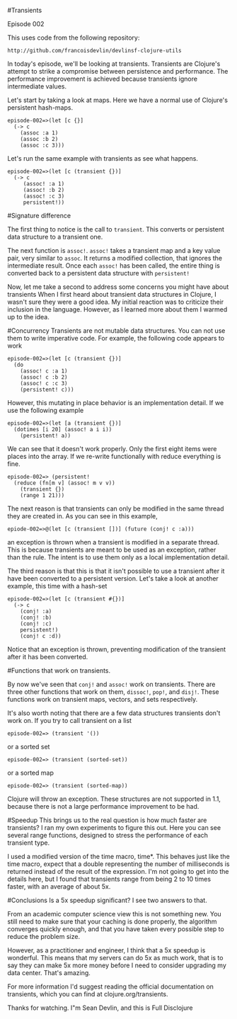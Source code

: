 #Transients

Episode 002

This uses code from the following repository:

	http://github.com/francoisdevlin/devlinsf-clojure-utils

In today's episode, we'll be looking at transients.  Transients are Clojure's attempt
to strike a compromise between persistence and performance.  The performance improvement
is achieved because transients ignore intermediate values.

Let's start by taking a look at maps.  Here we have a normal use of Clojure's persistent 
hash-maps.  

	episode-002=>(let [c {}]
	  (-> c
	    (assoc :a 1)
	    (assoc :b 2)
	    (assoc :c 3)))
	
Let's run the same example with transients as see what happens.

	episode-002=>(let [c (transient {})]
      (-> c
     	 (assoc! :a 1)
     	 (assoc! :b 2)
     	 (assoc! :c 3)
         persistent!))
	
#Signature difference

The first thing to notice is the call to `transient`.  This converts or persistent data structure 
to a transient one.

The next function is `assoc!`.  `assoc!` takes a transient map and a key value
pair, very similar to `assoc`.  It returns a modified collection, that ignores the intermediate result.  Once
each `assoc!` has been called, the entire thing is converted back to a persistent data structure with
`persistent!`

Now, let me take a second to address some concerns you might have about transients
When I first heard about transient data structures in Clojure, I wasn't sure they were a good idea.  My initial
reaction was to criticize their inclusion in the language.  However, as I learned more about them
I warmed up to the idea.

#Concurrency
Transients are not mutable data structures.  You can not use them to write imperative code. For example,
the following code appears to work

	episode-002=>(let [c (transient {})]
  	  (do
    	(assoc! c :a 1)
    	(assoc! c :b 2)
    	(assoc! c :c 3)
    	(persistent! c)))

However, this mutating in place behavior is an implementation detail.  If we use the following example 

	episode-002=>(let [a (transient {})] 
  	  (dotimes [i 20] (assoc! a i i))
  		(persistent! a))

We can see that it doesn't work properly.  Only the first eight items were places into the array.  If
we re-write functionally with reduce everything is fine.

	episode-002=> (persistent! 
 	  (reduce (fn[m v] (assoc! m v v))
	 	(transient {})
	 	(range 1 21)))

The next reason is that transients can only be modified in the same thread they are created in.  As
you can see in this example, 

	epiode-002=>@(let [c (transient [])] (future (conj! c :a)))

an exception is thrown when a transient is modified in a separate thread.  This is because
transients are meant to be used as an exception, rather than the rule.  The intent is to use them
only as a local implementation detail.  

The third reason is that this is that it isn't possible to use a transient after it have been converted to
a persistent version.  Let's take a look at another example, this time with a hash-set

	episode-002=>(let [c (transient #{})]
  	  (-> c
 	 	(conj! :a)
 	 	(conj! :b)
 	 	(conj! :c)
     	persistent!)
		(conj! c :d))
		
Notice that an exception is thrown, preventing modification of the transient after it has been converted.

#Functions that work on transients.

By now we've seen that `conj!` and `assoc!` work on transients.  There are three other functions that work on them,
`dissoc!`, `pop!`, and `disj!`.  These functions work on transient maps, vectors, and sets respectively.

It's also worth noting that there are a few data structures transients don't work on.  If you try to call transient
on a list

	episode-002=> (transient '())
	
or a sorted set

	episode-002=> (transient (sorted-set))
	
or a sorted map

	episode-002=> (transient (sorted-map))
	
Clojure will throw an exception.  These structures are not supported in 1.1, because there is not a large performance
improvement to be had.

#Speedup
This brings us to the real question is how much faster are transients?  I ran my own experiments to
figure this out.  Here you can see several range functions, designed to stress the performance of each
transient type.

I used a modified version of the time macro, time*.  This behaves
just like the time macro, expect that a double representing the number of milliseconds is
returned instead of the result of the expression.  I'm not going to get
into the details here, but I found that transients range from being 2 to 10 times faster,
with an average of about 5x.  

#Conclusions
Is a 5x speedup significant?  I see two answers to that.

From an academic computer science view this is not something new.  You still need to make
sure that your caching is done properly, the algorithm converges quickly enough, and that
you have taken every possible step to reduce the problem size.

However, as a practitioner and engineer,  I think that a 5x speedup is wonderful.  This means
that my servers can do 5x as much work, that is to say they can make 5x more money before I need
to consider upgrading my data center.  That's amazing.

For more information I'd suggest reading the official documentation on transients, which you can find 
at clojure.org/transients.

Thanks for watching.  I"m Sean Devlin, and this is Full Disclojure
